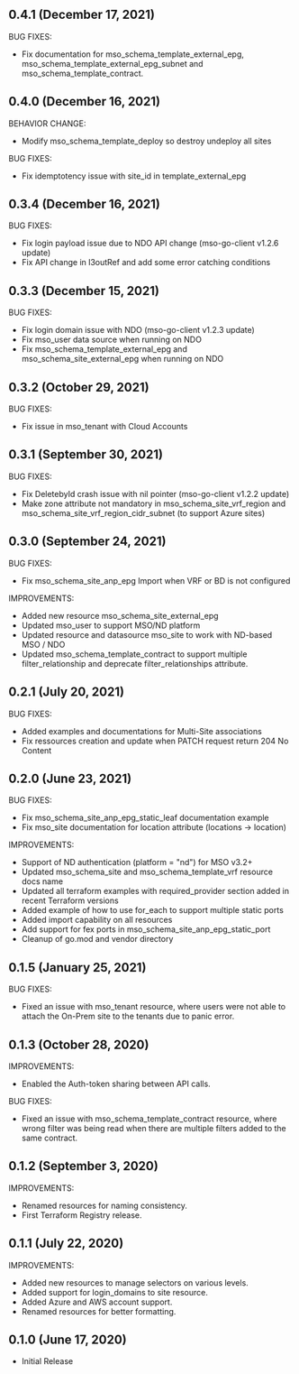 ## 0.4.1 (December 17, 2021)
BUG FIXES:
- Fix documentation for mso_schema_template_external_epg, mso_schema_template_external_epg_subnet and mso_schema_template_contract.

## 0.4.0 (December 16, 2021)
BEHAVIOR CHANGE:
- Modify mso_schema_template_deploy so destroy undeploy all sites

BUG FIXES:
- Fix idemptotency issue with site_id in template_external_epg

## 0.3.4 (December 16, 2021)

BUG FIXES:
- Fix login payload issue due to NDO API change (mso-go-client v1.2.6 update)
- Fix API change in l3outRef and add some error catching conditions

## 0.3.3 (December 15, 2021)

BUG FIXES:
- Fix login domain issue with NDO (mso-go-client v1.2.3 update)
- Fix mso_user data source when running on NDO
- Fix mso_schema_template_external_epg and mso_schema_site_external_epg when running on NDO

## 0.3.2 (October 29, 2021)

BUG FIXES:
- Fix issue in mso_tenant with Cloud Accounts

## 0.3.1 (September 30, 2021)

BUG FIXES:
- Fix DeletebyId crash issue with nil pointer (mso-go-client v1.2.2 update)
- Make zone attribute not mandatory in mso_schema_site_vrf_region and mso_schema_site_vrf_region_cidr_subnet (to support Azure sites)

## 0.3.0 (September 24, 2021)

BUG FIXES:
- Fix mso_schema_site_anp_epg Import when VRF or BD is not configured

IMPROVEMENTS:
- Added new resource mso_schema_site_external_epg
- Updated mso_user to support MSO/ND platform
- Updated resource and  datasource mso_site to work with ND-based MSO / NDO
- Updated mso_schema_template_contract to support multiple filter_relationship and deprecate filter_relationships attribute.

## 0.2.1 (July 20, 2021)

BUG FIXES:
- Added examples and documentations for Multi-Site associations
- Fix ressources creation and update when PATCH request return 204 No Content

## 0.2.0 (June 23, 2021)

BUG FIXES:
- Fix mso_schema_site_anp_epg_static_leaf documentation example
- Fix mso_site documentation for location attribute (locations -> location)

IMPROVEMENTS:
- Support of ND authentication (platform = "nd") for MSO v3.2+
- Updated mso_schema_site and mso_schema_template_vrf resource docs name
- Updated all terraform examples with required_provider section added in recent Terraform versions
- Added example of how to use for_each to support multiple static ports
- Added import capability on all resources
- Add support for fex ports in mso_schema_site_anp_epg_static_port
- Cleanup of go.mod and vendor directory

## 0.1.5 (January 25, 2021)

BUG FIXES:
- Fixed an issue with mso_tenant resource, where users were not able to attach the On-Prem site to the tenants due to panic error.

## 0.1.3 (October 28, 2020)

IMPROVEMENTS:

- Enabled the Auth-token sharing between API calls.

BUG FIXES:
- Fixed an issue with mso_schema_template_contract resource, where wrong filter was being read when there are multiple filters added to the same contract.

## 0.1.2 (September 3, 2020)

IMPROVEMENTS:

- Renamed resources for naming consistency.
- First Terraform Registry release.

## 0.1.1 (July 22, 2020)

IMPROVEMENTS:

- Added new resources to manage selectors on various levels.
- Added support for login_domains to site resource.
- Added Azure and AWS account support.
- Renamed resources for better formatting.

## 0.1.0 (June 17, 2020)

- Initial Release
